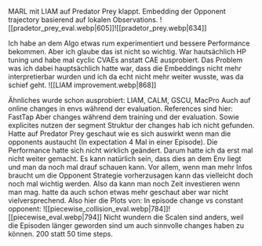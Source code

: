 MARL mit LIAM auf Predator Prey klappt.
Embedding der Opponent trajectory basierend auf lokalen Observations.
![[pradetor_prey_eval.webp|605]]![[pradetor_prey.webp|634]]

Ich habe an dem Algo etwas rum experimentiert und bessere Performance bekommen. Aber ich glaube das ist nicht so wichtig. War hautsächlich HP tuning und habe mal cyclic CVAEs anstatt CAE ausprobiert.
Das Problem was ich dabei hauptsächlich hatte war, dass die Embeddings nicht mehr interpretierbar wurden und ich da echt nicht mehr weiter wusste, was da schief geht. 
![[LIAM improvement.webp|868]]

Ähnliches wurde schon ausprobiert: LIAM, CALM, GSCU, MacPro
Auch auf online changes in envs während der evaluation. References sind hier: FastTap
Aber changes während dem training und der evaluation. Sowie explicites nutzen der segment Struktur der changes hab ich nicht gefunden.
Hatte auf Predator Prey geschaut wie es sich auswirkt wenn man die opponents austaucht (In expectation 4 Mal in einer Episode).
Die Performance hatte sich nicht wirklich geändert. Darum hatte ich da erst mal nicht weiter gemacht. Es kann natürlich sein, dass dies an dem Env liegt und man da noch mal drauf schauen kann. Vor allem, wenn man mehr Infos braucht um die Opponent Strategie vorherzusagen kann das vielleicht doch noch mal wichtig werden. Also da kann man noch Zeit investieren wenn man mag. hatte da auch schon etwas mehr geschaut aber war nicht vielversprechend.
Also hier die Plots von: In episode change vs constant opponent:
![[piecewise_collision_eval.webp|784]]![[piecewise_eval.webp|794]]
Nicht wundern die Scalen sind anders, weil die Episoden länger geworden sind um auch sinnvolle changes haben zu können. 200 statt 50 time steps.